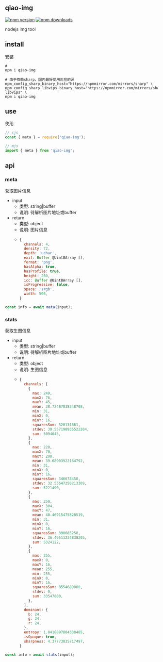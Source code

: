 ## qiao-img

[![npm version](https://img.shields.io/npm/v/qiao-img.svg?style=flat-square)](https://www.npmjs.org/package/qiao-img)
[![npm downloads](https://img.shields.io/npm/dm/qiao-img.svg?style=flat-square)](https://npm-stat.com/charts.html?package=qiao-img)

nodejs img tool

## install

安装

```shell
#
npm i qiao-img

# 由于依赖sharp，国内最好使用对应的源
npm_config_sharp_binary_host="https://npmmirror.com/mirrors/sharp" \
npm_config_sharp_libvips_binary_host="https://npmmirror.com/mirrors/sharp-libvips" \
npm i qiao-img
```

## use

使用

```javascript
// cjs
const { meta } = require('qiao-img');

// mjs
import { meta } from 'qiao-img';
```

## api

### meta

获取图片信息

- input
  - 类型: string|buffer
  - 说明: 待解析图片地址或buffer
- return
  - 类型: object
  - 说明: 图片信息
  - ```js
    {
      channels: 4,
      density: 72,
      depth: 'uchar',
      exif: Buffer @Uint8Array [],
      format: 'png',
      hasAlpha: true,
      hasProfile: true,
      height: 260,
      icc: Buffer @Uint8Array [],
      isProgressive: false,
      space: 'srgb',
      width: 506,
    }
    ```

```javascript
const info = await meta(input);
```

### stats

获取生图信息

- input
  - 类型: string|buffer
  - 说明: 待解析图片地址或buffer
- return
  - 类型: object
  - 说明: 生图信息
  - ```js
    {
      channels: [
        {
          max: 249,
          maxX: 76,
          maxY: 45,
          mean: 38.72487838248708,
          min: 31,
          minX: 0,
          minY: 16,
          squaresSum: 320131661,
          stdev: 30.557190935522204,
          sum: 5094645,
        },
        {
          max: 220,
          maxX: 70,
          maxY: 208,
          mean: 39.68903922164792,
          min: 31,
          minX: 0,
          minY: 16,
          squaresSum: 346678450,
          stdev: 32.55647250213309,
          sum: 5221490,
        },
        {
          max: 250,
          maxX: 304,
          maxY: 47,
          mean: 40.46915475828519,
          min: 31,
          minX: 0,
          minY: 16,
          squaresSum: 390685258,
          stdev: 36.49511234838205,
          sum: 5324122,
        },
        {
          max: 255,
          maxX: 0,
          maxY: 16,
          mean: 255,
          min: 255,
          minX: 0,
          minY: 16,
          squaresSum: 8554689000,
          stdev: 0,
          sum: 33547800,
        },
      ],
      dominant: {
        b: 24,
        g: 24,
        r: 24,
      },
      entropy: 1.0418897804338485,
      isOpaque: true,
      sharpness: 4.37773835717497,
    }
    ```

```javascript
const info = await stats(input);
```
